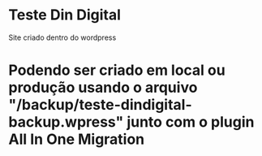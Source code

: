 # Teste Din Digital
 Site criado dentro do wordpress


 # Podendo ser criado em local ou produção usando o arquivo "/backup/teste-dindigital-backup.wpress" junto com o plugin All In One Migration
